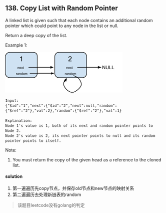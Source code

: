 ## 138. Copy List with Random Pointer

A linked list is given such that each node contains an additional random pointer which could point to any node in the list or null.

Return a deep copy of the list.

 

Example 1:

![](./list-random.png)
```
Input:
{"$id":"1","next":{"$id":"2","next":null,"random":{"$ref":"2"},"val":2},"random":{"$ref":"2"},"val":1}

Explanation:
Node 1's value is 1, both of its next and random pointer points to Node 2.
Node 2's value is 2, its next pointer points to null and its random pointer points to itself.
```

Note:
1. You must return the copy of the given head as a reference to the cloned list.


#### solution
1. 第一遍遍历先copy节点，并保存old节点和new节点的映射关系
2. 第二遍遍历去处理新链表的random

> 该题目leetcode没有golang的判定